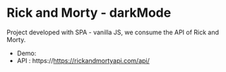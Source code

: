 # Rick and Morty - darkMode

Project developed with SPA - vanilla JS, we consume the API of Rick and Morty.

- Demo:
- API : https://https://rickandmortyapi.com/api/
